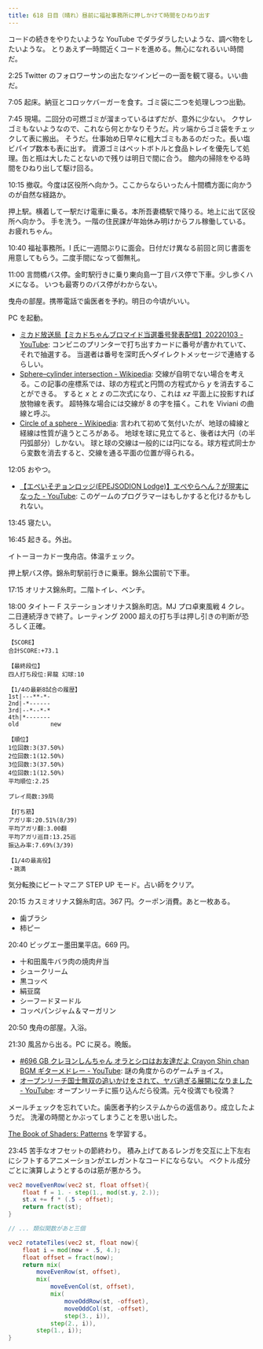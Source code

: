 ```yaml
---
title: 618 日目（晴れ）昼前に福祉事務所に押しかけて時間をひねり出す
---
```


コードの続きをやりたいような YouTube でダラダラしたいような、調べ物をしたいような。
とりあえず一時間近くコードを進める。無心になれるいい時間だ。

2:25 Twitter のフォロワーサンの出たなツインビーの一面を観て寝る。いい曲だ。

7:05 起床。納豆とコロッケバーガーを食す。ゴミ袋に二つを処理しつつ出勤。

7:45 現場。二回分の可燃ゴミが溜まっているはずだが、意外に少ない。
クサレゴミもないようなので、これなら何とかなりそうだ。片ッ端からゴミ袋をチェックして表に搬出。
そうだ。仕事始め日早々に粗大ゴミもあるのだった。長い塩ビパイプ数本も表に出す。
資源ゴミはペットボトルと食品トレイを優先して処理。缶と瓶は大したことないので残りは明日で間に合う。
館内の掃除をやる時間をひねり出して駆け回る。

10:15 撤収。今度は区役所へ向かう。ここからならいったん十間橋方面に向かうのが自然な経路か。

押上駅。横着して一駅だけ電車に乗る。本所吾妻橋駅で降りる。地上に出て区役所へ向かう。
手を洗う。一階の住民課が年始休み明けからフル稼働している。お疲れちゃん。

10:40 福祉事務所。I 氏に一週間ぶりに面会。日付だけ異なる前回と同じ書面を用意してもらう。二度手間になって御無礼。

11:00 言問橋バス停。金町駅行きに乗り東向島一丁目バス停で下車。少し歩くハメになる。
いつも最寄りのバス停がわからない。

曳舟の部屋。携帯電話で歯医者を予約。明日の今頃がいい。

PC を起動。

* [ミカド放送局【ミカドちゃんブロマイド当選番号発表配信】20220103 - YouTube](https://www.youtube.com/watch?v=-s1Jj5dWwjY):
  コンビニのプリンターで打ち出すカードに番号が書かれていて、それで抽選する。
  当選者は番号を深町氏へダイレクトメッセージで連絡するらしい。
* [Sphere–cylinder intersection - Wikipedia](https://en.wikipedia.org/wiki/Sphere%E2%80%93cylinder_intersection):
  交線が自明でない場合を考える。この記事の座標系では、球の方程式と円筒の方程式から $y$ を消去することができる。
  すると $x$ と $z$ の二次式になり、これは $xz$ 平面上に投影すれば放物線を表す。
  超特殊な場合には交線が 8 の字を描く。これを Viviani の曲線と呼ぶ。
* [Circle of a sphere - Wikipedia](https://en.wikipedia.org/wiki/Circle_of_a_sphere):
  言われて初めて気付いたが、地球の緯線と経線は性質が違うところがある。
  地球を球に見立てると、後者は大円（の半円弧部分）しかない。
  球と球の交線は一般的には円になる。球方程式同士から変数を消去すると、交線を通る平面の位置が得られる。

12:05 おやつ。

* [【エペいそヂョンロッジ(EPEJSODION Lodge)】エペやらへん？が現実になった - YouTube](https://www.youtube.com/watch?v=YcWGc1T-NkA):
  このゲームのプログラマーはもしかすると化けるかもしれない。

13:45 寝たい。

16:45 起きる。外出。

イトーヨーカドー曳舟店。体温チェック。

押上駅バス停。錦糸町駅前行きに乗車。錦糸公園前で下車。

17:15 オリナス錦糸町。二階トイレ、ベンチ。

18:00 タイトー F ステーションオリナス錦糸町店。MJ プロ卓東風戦 4 クレ。
二日連続浮きで終了。レーティング 2000 超えの打ち手は押し引きの判断が恐ろしく正確。

```text
【SCORE】
合計SCORE:+73.1

【最終段位】
四人打ち段位:昇龍 幻球:10

【1/4の最新8試合の履歴】
1st|---**-*-
2nd|-*------
3rd|--*--*-*
4th|*-------
old         new

【順位】
1位回数:3(37.50%)
2位回数:1(12.50%)
3位回数:3(37.50%)
4位回数:1(12.50%)
平均順位:2.25

プレイ局数:39局

【打ち筋】
アガリ率:20.51%(8/39)
平均アガリ翻:3.00翻
平均アガリ巡目:13.25巡
振込み率:7.69%(3/39)

【1/4の最高役】
・跳満
```

気分転換にビートマニア STEP UP モード。占い師をクリア。

20:15 カスミオリナス錦糸町店。367 円。クーポン消費。あと一枚ある。

* 歯ブラシ
* 柿ピー

20:40 ビッグエー墨田業平店。669 円。

* 十和田風牛バラ肉の焼肉弁当
* シュークリーム
* 黒コッペ
* 絹豆腐
* シーフードヌードル
* コッペパンジャム＆マーガリン

20:50 曳舟の部屋。入浴。

21:30 風呂から出る。PC に戻る。晩飯。

* [&#x23;696 GB クレヨンしんちゃん オラとシロはお友達だよ Crayon Shin chan BGM ギターメドレー - YouTube](https://www.youtube.com/watch?v=y6GTBG0JPLQ):
  謎の角度からのゲームチョイス。
* [オープンリーチ国士無双の追いかけをされて、ヤバ過ぎる展開になりました - YouTube](https://www.youtube.com/watch?v=Obg3hPRlKUI):
  オープンリーチに振り込んだら役満。元々役満でも役満？

メールチェックを忘れていた。歯医者予約システムからの返信あり。成立したようだ。
洗濯の時間とかぶってしまうことを思い出した。

[The Book of Shaders: Patterns](https://thebookofshaders.com/09/) を学習する。

23:45 苦手なオフセットの節終わり。
積み上げてあるレンガを交互に上下左右にシフトするアニメーションがエレガントなコードにならない。
ベクトル成分ごとに演算しようとするのは筋が悪かろう。

```glsl
vec2 moveEvenRow(vec2 st, float offset){
    float f = 1. - step(1., mod(st.y, 2.));
    st.x += f * (.5 - offset);
    return fract(st);
}

// ... 類似関数があと三個

vec2 rotateTiles(vec2 st, float now){
    float i = mod(now + .5, 4.);
    float offset = fract(now);
    return mix(
        moveEvenRow(st, offset),
        mix(
            moveEvenCol(st, offset),
            mix(
                moveOddRow(st, -offset),
                moveOddCol(st, -offset),
                step(3., i)),
            step(2., i)),
        step(1., i));
}
```
